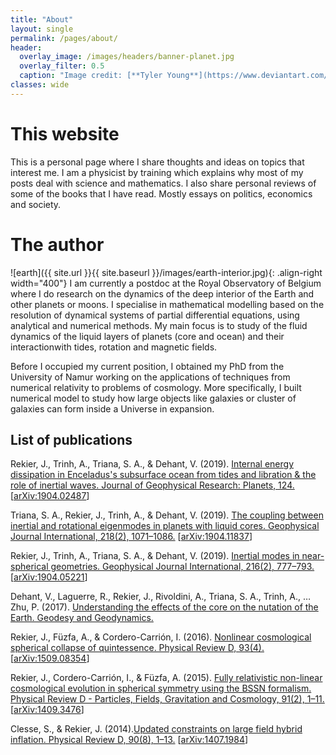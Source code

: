 ```yaml
---
title: "About"
layout: single
permalink: /pages/about/
header:
  overlay_image: /images/headers/banner-planet.jpg
  overlay_filter: 0.5
  caption: "Image credit: [**Tyler Young**](https://www.deviantart.com/tylercreatesworlds/gallery/)"
classes: wide
---
```


# This website

This is a personal page where I share thoughts and ideas on topics that interest me. I am a physicist by training which explains why most of my posts deal with science and mathematics. I also share personal reviews of some of the books that I have read. Mostly essays on politics, economics and society.

# The author

![earth]({{ site.url }}{{ site.baseurl }}/images/earth-interior.jpg){: .align-right width="400"}
I am currently a postdoc at the Royal Observatory of Belgium where I do research on the dynamics of the deep interior of the Earth and other planets or moons. I specialise in mathematical modelling based on the resolution of dynamical systems of partial differential equations, using analytical and numerical methods. My main focus is to study of the fluid dynamics of the liquid layers of planets (core and ocean) and their interactionwith tides, rotation and magnetic fields.

Before I occupied my current position, I obtained my PhD from the University of Namur working on the applications of techniques from numerical relativity to problems of cosmology. More specifically, I built numerical model to study how large objects like galaxies or cluster of galaxies can form inside a Universe in expansion.

## List of publications

Rekier, J., Trinh, A., Triana, S. A., & Dehant, V. (2019). [Internal energy dissipation in Enceladus's subsurface ocean from tides and libration & the role of inertial waves. Journal of Geophysical Research: Planets, 124.](https://doi.org/10.1029/2019JE005988) [[arXiv:1904.02487](https://arxiv.org/abs/1904.02487)]

Triana, S. A., Rekier, J., Trinh, A., & Dehant, V. (2019). [The coupling between inertial and rotational eigenmodes in planets with liquid cores. Geophysical Journal International, 218(2), 1071–1086.](https://doi.org/10.1093/gji/ggz212) [[arXiv:1904.11837](https://arxiv.org/abs/1904.11837)]

Rekier, J., Trinh, A., Triana, S. A., & Dehant, V. (2019). [Inertial modes in near-spherical geometries. Geophysical Journal International, 216(2), 777–793.](https://doi.org/10.1093/gji/ggy465) [[arXiv:1904.05221](https://arxiv.org/abs/1904.05221)]

Dehant, V., Laguerre, R., Rekier, J., Rivoldini, A., Triana, S. A., Trinh, A., … Zhu, P. (2017). [Understanding the effects of the core on the nutation of the Earth. Geodesy and Geodynamics.](https://doi.org/10.1016/j.geog.2017.04.005)

Rekier, J., Füzfa, A., & Cordero-Carrión, I. (2016). [Nonlinear cosmological spherical collapse of quintessence. Physical Review D, 93(4).](https://doi.org/10.1103/PhysRevD.93.043533) [[arXiv:1509.08354](https://arxiv.org/abs/1509.08354)]

Rekier, J., Cordero-Carrión, I., & Füzfa, A. (2015). [Fully relativistic non-linear cosmological evolution in spherical symmetry using the BSSN formalism. Physical Review D - Particles, Fields, Gravitation and Cosmology, 91(2), 1–11.](https://doi.org/10.1103/PhysRevD.91.024025)  [[arXiv:1409.3476](https://arxiv.org/abs/1409.3476)]

Clesse, S., & Rekier, J. (2014).[Updated constraints on large field hybrid inflation. Physical Review D, 90(8), 1–13.](https://doi.org/10.1103/PhysRevD.90.083527) [[arXiv:1407.1984](https://arxiv.org/abs/1407.1984)]
